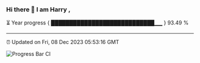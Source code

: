 ### Hi there 👋 I am Harry , 

⏳ Year progress { ████████████████████████████▁▁ } 93.49 %

---

⏰ Updated on Fri, 08 Dec 2023 05:53:16 GMT

![Progress Bar CI](https://github.com/duykhang68/duykhang68/workflows/Progress%20Bar%20CI/badge.svg)
